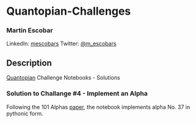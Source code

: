 # Quantopian-Challenges

### Martin Escobar
LinkedIn: [mescobars](https://www.linkedin.com/in/mescobars/)
Twitter: [@m_escobars](https://twitter.com/m_escobars)

## Description
[Quantopian](https://community.quantopian.com/home) Challenge Notebooks - Solutions

### Solution to Challange #4 - Implement an Alpha
Following the 101 Alphas [paper](https://arxiv.org/pdf/1601.00991), the notebook implements alpha No. 37 in pythonic form.

